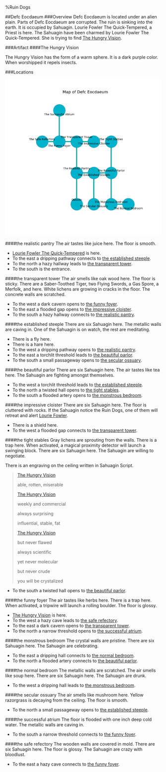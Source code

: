 %Ruin Dogs

##Defc Eocdaeum
###Overview
Defc Eocdaeum is located under an alien plain. Parts of Defc Eocdaeum are corrupted. The ruin is sinking into the earth. It is occupied by Sahuagin. <a name="Lourie-Fowler-The-Quick-Tempered"></a>Lourie Fowler The Quick-Tempered, a Priest is here. The Sahuagin have been charmed by Lourie Fowler The Quick-Tempered. She  is trying to find [The Hungry Vision](#The-Hungry-Vision). 



###Artifact
####<a name="The-Hungry-Vision"></a>The Hungry Vision


The Hungry Vision has the form of a warm sphere. It is a dark purple color. When worshipped it repels insects. 





###Locations


![](../v2/images/Defc-Eocdaeum.png)

####<a name="the-realistic-pantry"></a>the realistic pantry
The air tastes like juice here. The floor is smooth. 



* [Lourie Fowler The Quick-Tempered](#Lourie-Fowler-The-Quick-Tempered) is here.
* To the east a dripping pathway connects to [the established steeple](#the-established-steeple).
* To the north a hazy hallway leads to [the transparent tower](#the-transparent-tower).
* To the south is the entrance.


####<a name="the-transparent-tower"></a>the transparent tower
The air smells like oak wood here. The floor is sticky. There are a Saber-Toothed Tiger, two Flying Swords, a Gas Spore, a Merfolk, and  here. White lichens are growing in cracks in the floor. The concrete walls are scratched. 



* To the west a dark cavern opens to [the funny foyer](#the-funny-foyer).
* To the east a flooded gap opens to [the impressive cloister](#the-impressive-cloister).
* To the south a hazy hallway connects to [the realistic pantry](#the-realistic-pantry).


####<a name="the-established-steeple"></a>the established steeple
There are six Sahuagin here. The metallic walls are caving in. One of the Sahuagin is on watch, the rest are meditating. 



* There is a fly here.
* There is a hare here.
* To the west a dripping pathway opens to [the realistic pantry](#the-realistic-pantry).
* To the east a torchlit threshold leads to [the beautiful parlor](#the-beautiful-parlor).
* To the south a small passageway opens to [the secular ossuary](#the-secular-ossuary).


####<a name="the-beautiful-parlor"></a>the beautiful parlor
There are six Sahuagin here. The air tastes like tea here. The Sahuagin are fighting amongst themselves. 



* To the west a torchlit threshold leads to [the established steeple](#the-established-steeple).
* To the north a twisted hall opens to [the tight stables](#the-tight-stables).
* To the south a flooded artery opens to [the monstrous bedroom](#the-monstrous-bedroom).


####<a name="the-impressive-cloister"></a>the impressive cloister
There are six Sahuagin here. The floor is cluttered with rocks. If the Sahuagin notice the Ruin Dogs, one of them will retreat and alert [Lourie Fowler](#Lourie-Fowler). 



* There is a shield here.
* To the west a flooded gap connects to [the transparent tower](#the-transparent-tower).


####<a name="the-tight-stables"></a>the tight stables
Gray lichens are sprouting from the walls. There is a trap here. When activated, a magical proximity detector will launch a swinging block. There are six Sahuagin here. The Sahuagin are willing to negotiate. 

There is an engraving on the ceiling written in Sahuagin Script. 

> [The Hungry Vision](#The-Hungry-Vision)
>
> able, rotten, miserable
>
> [The Hungry Vision](#The-Hungry-Vision)
>
> weekly and commercial
>
> always surprising
>
> influential, stable, fat
>
> [The Hungry Vision](#The-Hungry-Vision)
>
> but never flawed
>
> always scientific
>
> yet never molecular
>
> but never crude
>
> you will be crystalized
>


* To the south a twisted hall opens to [the beautiful parlor](#the-beautiful-parlor).


####<a name="the-funny-foyer"></a>the funny foyer
The air tastes like herbs here. There is a trap here. When activated, a tripwire will launch a rolling boulder. The floor is glossy. 



* [The Hungry Vision](#The-Hungry-Vision) is here.
* To the west a hazy cave leads to [the safe refectory](#the-safe-refectory).
* To the east a dark cavern opens to [the transparent tower](#the-transparent-tower).
* To the north a narrow threshold opens to [the successful atrium](#the-successful-atrium).


####<a name="the-monstrous-bedroom"></a>the monstrous bedroom
The crystal walls are pristine. There are six Sahuagin here. The Sahuagin are celebrating. 



* To the east a dripping hall connects to [the normal bedroom](#the-normal-bedroom).
* To the north a flooded artery connects to [the beautiful parlor](#the-beautiful-parlor).


####<a name="the-normal-bedroom"></a>the normal bedroom
The metallic walls are scratched. The air smells like soup here. There are six Sahuagin here. The Sahuagin are drunk. 



* To the west a dripping hall leads to [the monstrous bedroom](#the-monstrous-bedroom).


####<a name="the-secular-ossuary"></a>the secular ossuary
The air smells like mushroom here. Yellow razorgrass is decaying from the ceiling. The floor is smooth. 



* To the north a small passageway opens to [the established steeple](#the-established-steeple).


####<a name="the-successful-atrium"></a>the successful atrium
The floor is flooded with one inch deep cold water. The metallic walls are caving in. 



* To the south a narrow threshold connects to [the funny foyer](#the-funny-foyer).


####<a name="the-safe-refectory"></a>the safe refectory
The wooden walls are covered in mold. There are six Sahuagin here. The floor is glossy. The Sahuagin are crazy with bloodlust. 



* To the east a hazy cave connects to [the funny foyer](#the-funny-foyer).



